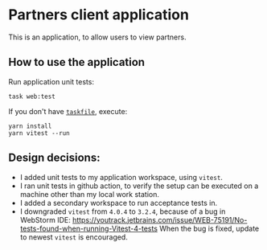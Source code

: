 # Partners client application

This is an application, to allow users to view partners.

## How to use the application

Run application unit tests:

```
task web:test
```

If you don't have [`taskfile`](https://taskfile.dev/), execute:

```
yarn install
yarn vitest --run
```

## Design decisions:

- I added unit tests to my application workspace, using `vitest`.
- I ran unit tests in github action, to verify the setup can be executed on a machine
  other than my local work station.
- I added a secondary workspace to run acceptance tests in.
- I downgraded `vitest` from `4.0.4` to `3.2.4`, because of a bug in WebStorm IDE:
  https://youtrack.jetbrains.com/issue/WEB-75191/No-tests-found-when-running-Vitest-4-tests
  When the bug is fixed, update to newest `vitest` is encouraged.
